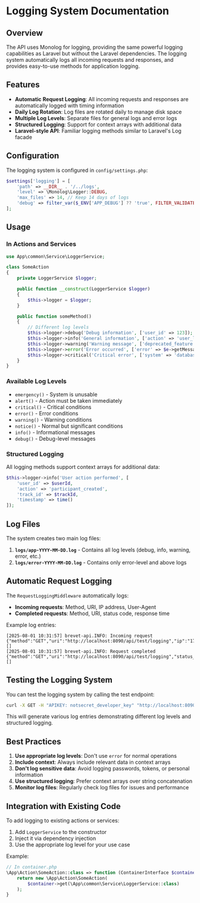 # Logging System Documentation

## Overview

The API uses Monolog for logging, providing the same powerful logging capabilities as Laravel but without the Laravel dependencies. The logging system automatically logs all incoming requests and responses, and provides easy-to-use methods for application logging.

## Features

- **Automatic Request Logging**: All incoming requests and responses are automatically logged with timing information
- **Daily Log Rotation**: Log files are rotated daily to manage disk space
- **Multiple Log Levels**: Separate files for general logs and error logs
- **Structured Logging**: Support for context arrays with additional data
- **Laravel-style API**: Familiar logging methods similar to Laravel's Log facade

## Configuration

The logging system is configured in `config/settings.php`:

```php
$settings['logging'] = [
    'path' => __DIR__ . '/../logs',
    'level' => \Monolog\Logger::DEBUG,
    'max_files' => 14, // Keep 14 days of logs
    'debug' => filter_var($_ENV['APP_DEBUG'] ?? 'true', FILTER_VALIDATE_BOOLEAN),
];
```

## Usage

### In Actions and Services

```php
use App\common\Service\LoggerService;

class SomeAction
{
    private LoggerService $logger;

    public function __construct(LoggerService $logger)
    {
        $this->logger = $logger;
    }

    public function someMethod()
    {
        // Different log levels
        $this->logger->debug('Debug information', ['user_id' => 123]);
        $this->logger->info('General information', ['action' => 'user_login']);
        $this->logger->warning('Warning message', ['deprecated_feature' => 'old_api']);
        $this->logger->error('Error occurred', ['error' => $e->getMessage()]);
        $this->logger->critical('Critical error', ['system' => 'database_down']);
    }
}
```

### Available Log Levels

- `emergency()` - System is unusable
- `alert()` - Action must be taken immediately
- `critical()` - Critical conditions
- `error()` - Error conditions
- `warning()` - Warning conditions
- `notice()` - Normal but significant conditions
- `info()` - Informational messages
- `debug()` - Debug-level messages

### Structured Logging

All logging methods support context arrays for additional data:

```php
$this->logger->info('User action performed', [
    'user_id' => $userId,
    'action' => 'participant_created',
    'track_id' => $trackId,
    'timestamp' => time()
]);
```

## Log Files

The system creates two main log files:

1. **`logs/app-YYYY-MM-DD.log`** - Contains all log levels (debug, info, warning, error, etc.)
2. **`logs/error-YYYY-MM-DD.log`** - Contains only error-level and above logs

## Automatic Request Logging

The `RequestLoggingMiddleware` automatically logs:

- **Incoming requests**: Method, URI, IP address, User-Agent
- **Completed requests**: Method, URI, status code, response time

Example log entries:
```
[2025-08-01 10:31:57] brevet-api.INFO: Incoming request {"method":"GET","uri":"http://localhost:8090/api/test/logging","ip":"172.18.0.1","user_agent":"curl/8.12.1"} []
[2025-08-01 10:31:57] brevet-api.INFO: Request completed {"method":"GET","uri":"http://localhost:8090/api/test/logging","status_code":200,"response_time_ms":1.47} []
```

## Testing the Logging System

You can test the logging system by calling the test endpoint:

```bash
curl -X GET -H "APIKEY: notsecret_developer_key" "http://localhost:8090/api/test/logging"
```

This will generate various log entries demonstrating different log levels and structured logging.

## Best Practices

1. **Use appropriate log levels**: Don't use `error` for normal operations
2. **Include context**: Always include relevant data in context arrays
3. **Don't log sensitive data**: Avoid logging passwords, tokens, or personal information
4. **Use structured logging**: Prefer context arrays over string concatenation
5. **Monitor log files**: Regularly check log files for issues and performance

## Integration with Existing Code

To add logging to existing actions or services:

1. Add `LoggerService` to the constructor
2. Inject it via dependency injection
3. Use the appropriate log level for your use case

Example:
```php
// In container.php
\App\Action\SomeAction::class => function (ContainerInterface $container) {
    return new \App\Action\SomeAction(
        $container->get(\App\common\Service\LoggerService::class)
    );
} 